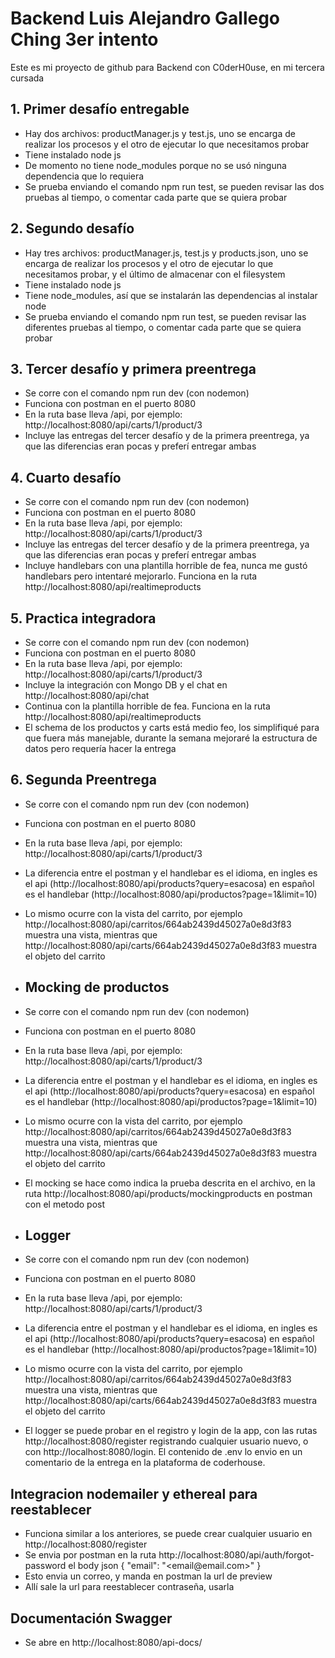 
# Backend Luis Alejandro Gallego Ching 3er intento

Este es mi proyecto de github para Backend con C0derH0use, en mi tercera cursada

## 1. Primer desafío entregable

- Hay dos archivos: productManager.js y test.js, uno se encarga de realizar los procesos y el otro de ejecutar lo que necesitamos probar
- Tiene instalado node js
- De momento no tiene node_modules porque no se usó ninguna dependencia que lo requiera
- Se prueba enviando el comando npm run test, se pueden revisar las dos pruebas al tiempo, o comentar cada parte que se quiera probar

## 2. Segundo desafío

- Hay tres archivos: productManager.js, test.js y products.json, uno se encarga de realizar los procesos y el otro de ejecutar lo que necesitamos probar, y el último de almacenar con el filesystem
- Tiene instalado node js
- Tiene node_modules, así que se instalarán las dependencias al instalar node
- Se prueba enviando el comando npm run test, se pueden revisar las diferentes pruebas al tiempo, o comentar cada parte que se quiera probar

## 3. Tercer desafío y primera preentrega

- Se corre con el comando npm run dev (con nodemon)
- Funciona con postman en el puerto 8080
- En la ruta base lleva /api, por ejemplo: http://localhost:8080/api/carts/1/product/3
- Incluye las entregas del tercer desafío y de la primera preentrega, ya que las diferencias eran pocas y preferí entregar ambas

## 4. Cuarto desafío

- Se corre con el comando npm run dev (con nodemon)
- Funciona con postman en el puerto 8080
- En la ruta base lleva /api, por ejemplo: http://localhost:8080/api/carts/1/product/3
- Incluye las entregas del tercer desafío y de la primera preentrega, ya que las diferencias eran pocas y preferí entregar ambas
- Incluye handlebars con una plantilla horrible de fea, nunca me gustó handlebars pero intentaré mejorarlo. Funciona en la ruta http://localhost:8080/api/realtimeproducts

## 5. Practica integradora

- Se corre con el comando npm run dev (con nodemon)
- Funciona con postman en el puerto 8080
- En la ruta base lleva /api, por ejemplo: http://localhost:8080/api/carts/1/product/3
- Incluye la integración con Mongo DB y el chat en http://localhost:8080/api/chat
- Continua con la plantilla horrible de fea. Funciona en la ruta http://localhost:8080/api/realtimeproducts
- El schema de los productos y carts está medio feo, los simplifiqué para que fuera más manejable, durante la semana mejoraré la estructura de datos pero requería hacer la entrega

## 6. Segunda Preentrega

- Se corre con el comando npm run dev (con nodemon)
- Funciona con postman en el puerto 8080
- En la ruta base lleva /api, por ejemplo: http://localhost:8080/api/carts/1/product/3
- La diferencia entre el postman y el handlebar es el idioma, en ingles es el api (http://localhost:8080/api/products?query=esacosa) en español es el handlebar (http://localhost:8080/api/productos?page=1&limit=10)
- Lo mismo ocurre con la vista del carrito, por ejemplo http://localhost:8080/api/carritos/664ab2439d45027a0e8d3f83 muestra una vista, mientras que http://localhost:8080/api/carts/664ab2439d45027a0e8d3f83 muestra el objeto del carrito

- ## Mocking de productos

- Se corre con el comando npm run dev (con nodemon)
- Funciona con postman en el puerto 8080
- En la ruta base lleva /api, por ejemplo: http://localhost:8080/api/carts/1/product/3
- La diferencia entre el postman y el handlebar es el idioma, en ingles es el api (http://localhost:8080/api/products?query=esacosa) en español es el handlebar (http://localhost:8080/api/productos?page=1&limit=10)
- Lo mismo ocurre con la vista del carrito, por ejemplo http://localhost:8080/api/carritos/664ab2439d45027a0e8d3f83 muestra una vista, mientras que http://localhost:8080/api/carts/664ab2439d45027a0e8d3f83 muestra el objeto del carrito
- El mocking se hace como indica la prueba descrita en el archivo, en la ruta http://localhost:8080/api/products/mockingproducts en postman con el metodo post

- ## Logger

- Se corre con el comando npm run dev (con nodemon)
- Funciona con postman en el puerto 8080
- En la ruta base lleva /api, por ejemplo: http://localhost:8080/api/carts/1/product/3
- La diferencia entre el postman y el handlebar es el idioma, en ingles es el api (http://localhost:8080/api/products?query=esacosa) en español es el handlebar (http://localhost:8080/api/productos?page=1&limit=10)
- Lo mismo ocurre con la vista del carrito, por ejemplo http://localhost:8080/api/carritos/664ab2439d45027a0e8d3f83 muestra una vista, mientras que http://localhost:8080/api/carts/664ab2439d45027a0e8d3f83 muestra el objeto del carrito
- El logger se puede probar en el registro y login de la app, con las rutas http://localhost:8080/register registrando cualquier usuario nuevo, o con http://localhost:8080/login. El contenido de .env lo envio en un comentario de la entrega en la plataforma de coderhouse.

## Integracion nodemailer y ethereal para reestablecer

- Funciona similar a los anteriores, se puede crear cualquier usuario en http://localhost:8080/register
- Se envia por postman en la ruta http://localhost:8080/api/auth/forgot-password el body json {
    "email": "<email\@email.com>"
}
- Esto envia un correo, y manda en postman la url de preview
- Allí sale la url para reestablecer contraseña, usarla

## Documentación Swagger
- Se abre en http://localhost:8080/api-docs/